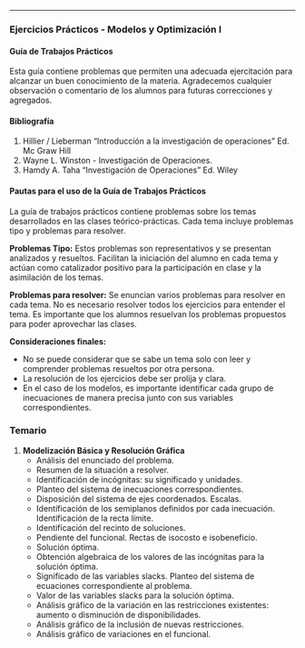
---


### Ejercicios Prácticos - Modelos y Optimización I

#### Guía de Trabajos Prácticos

Esta guía contiene problemas que permiten una adecuada ejercitación para alcanzar un buen conocimiento de la materia. Agradecemos cualquier observación o comentario de los alumnos para futuras correcciones y agregados.

#### Bibliografía

1. Hillier / Lieberman “Introducción a la investigación de operaciones” Ed. Mc Graw Hill
2. Wayne L. Winston - Investigación de Operaciones.
3. Hamdy A. Taha “Investigación de Operaciones” Ed. Wiley

#### Pautas para el uso de la Guía de Trabajos Prácticos

La guía de trabajos prácticos contiene problemas sobre los temas desarrollados en las clases teórico-prácticas. Cada tema incluye problemas tipo y problemas para resolver.

**Problemas Tipo:**
Estos problemas son representativos y se presentan analizados y resueltos. Facilitan la iniciación del alumno en cada tema y actúan como catalizador positivo para la participación en clase y la asimilación de los temas.

**Problemas para resolver:**
Se enuncian varios problemas para resolver en cada tema. No es necesario resolver todos los ejercicios para entender el tema. Es importante que los alumnos resuelvan los problemas propuestos para poder aprovechar las clases.

**Consideraciones finales:**
- No se puede considerar que se sabe un tema solo con leer y comprender problemas resueltos por otra persona.
- La resolución de los ejercicios debe ser prolija y clara.
- En el caso de los modelos, es importante identificar cada grupo de inecuaciones de manera precisa junto con sus variables correspondientes.

### Temario

1. **Modelización Básica y Resolución Gráfica**
    - Análisis del enunciado del problema.
    - Resumen de la situación a resolver.
    - Identificación de incógnitas: su significado y unidades.
    - Planteo del sistema de inecuaciones correspondientes.
    - Disposición del sistema de ejes coordenados. Escalas.
    - Identificación de los semiplanos definidos por cada inecuación. Identificación de la recta límite.
    - Identificación del recinto de soluciones.
    - Pendiente del funcional. Rectas de isocosto e isobeneficio.
    - Solución óptima.
    - Obtención algebraica de los valores de las incógnitas para la solución óptima.
    - Significado de las variables slacks. Planteo del sistema de ecuaciones correspondiente al problema.
    - Valor de las variables slacks para la solución óptima.
    - Análisis gráfico de la variación en las restricciones existentes: aumento o disminución de disponibilidades.
    - Análisis gráfico de la inclusión de nuevas restricciones.
    - Análisis gráfico de variaciones en el funcional.

